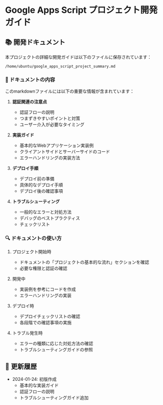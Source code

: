 # Google Apps Script プロジェクト開発ガイド

## 📚 開発ドキュメント

本プロジェクトの詳細な開発ガイドは以下のファイルに保存されています：

```
/home/ubuntu/google_apps_script_project_summary.md
```

### 📖 ドキュメントの内容

このmarkdownファイルには以下の重要な情報が含まれています：

1. **認証関連の注意点**
   - 認証フローの説明
   - つまずきやすいポイントと対策
   - ユーザー介入が必要なタイミング

2. **実装ガイド**
   - 基本的なWebアプリケーション実装例
   - クライアントサイドとサーバーサイドのコード
   - エラーハンドリングの実装方法

3. **デプロイ手順**
   - デプロイ前の準備
   - 具体的なデプロイ手順
   - デプロイ後の確認事項

4. **トラブルシューティング**
   - 一般的なエラーと対処方法
   - デバッグのベストプラクティス
   - チェックリスト

### 🔍 ドキュメントの使い方

1. プロジェクト開始時
   - ドキュメントの「プロジェクトの基本的な流れ」セクションを確認
   - 必要な権限と認証の確認

2. 開発中
   - 実装例を参考にコードを作成
   - エラーハンドリングの実装

3. デプロイ時
   - デプロイチェックリストの確認
   - 各段階での確認事項の実施

4. トラブル発生時
   - エラーの種類に応じた対処方法の確認
   - トラブルシューティングガイドの参照

## 🔄 更新履歴

- 2024-01-24: 初版作成
  - 基本的な実装ガイド
  - 認証フローの説明
  - トラブルシューティングガイド追加
